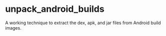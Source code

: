 # unpack_android_builds
A working technique to extract the dex, apk, and jar files from Android build images.
